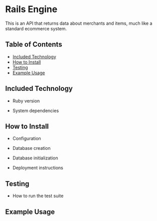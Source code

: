 # Rails Engine

This is an API that returns data about merchants and items, much like a standard ecommerce system. 

## Table of Contents
  - [Included Technology](#included-technology)
  - [How to Install](#how-to-install)
  - [Testing](#testing)
  - [Example Usage](#feature-tests)

## Included Technology
* Ruby version

* System dependencies

## How to Install
* Configuration

* Database creation

* Database initialization

* Deployment instructions

## Testing
* How to run the test suite

## Example Usage
